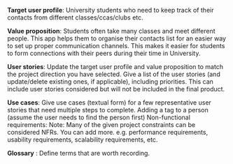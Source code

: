**Target user profile**: University students who need to keep track of their contacts from different classes/ccas/clubs etc.

**Value proposition**: Students often take many classes and meet different people. This app helps them to organise their
contacts list for an easier way to set up proper communication channels. This makes it easier for students to form
connections with their peers during their time in University.

**User stories**:
Update the target user profile and value proposition to match the project direction you have selected. Give a list of 
the user stories (and update/delete existing ones, if applicable), including priorities. This can include user stories
considered but will not be included in the final product.

**Use cases**: Give use cases (textual form) for a few representative user stories that need multiple steps to complete. 
Adding a tag to a person (assume the user needs to find the person first) Non-functional requirements: Note: Many of the
given project constraints can be considered NFRs. You can add more. e.g. performance requirements, usability
requirements, scalability requirements, etc.

**Glossary** : Define terms that are worth recording.
